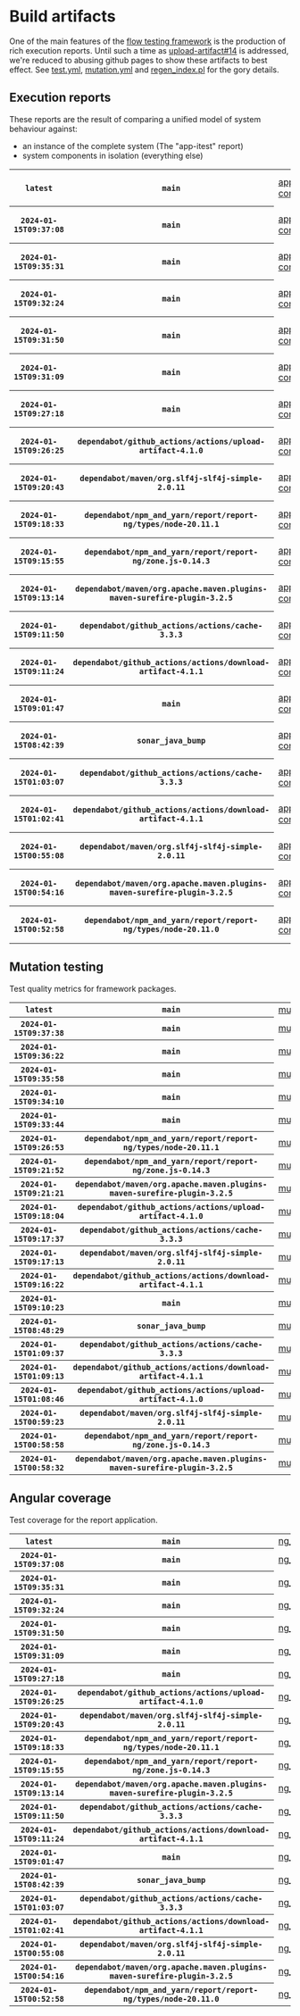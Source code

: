 # Build artifacts

One of the main features of the [flow testing framework](https://github.com/Mastercard/flow) is the production of rich execution reports.
Until such a time as [upload-artifact#14](https://github.com/actions/upload-artifact/issues/14) is addressed, we're reduced to abusing github pages to show these artifacts to best effect.
See [test.yml](https://github.com/Mastercard/flow/blob/main/.github/workflows/test.yml), [mutation.yml](https://github.com/Mastercard/flow/blob/main/.github/workflows/mutation.yml) and [regen_index.pl](https://github.com/Mastercard/flow/blob/pages/regen_index.pl) for the gory details.

## Execution reports

These reports are the result of comparing a unified model of system behaviour against:
 * an instance of the complete system (The "app-itest" report)
 * system components in isolation (everything else)

<!-- start:execution -->
<table>
	<tbody>
		<tr> <th><code>latest</code></th>
			 <th><code>main</code></th>
			<td><a href="execution/latest/app-core/target/mctf/latest/index.html">app-core</a></td>
			<td><a href="execution/latest/app-histogram/target/mctf/latest/index.html">app-histogram</a></td>
			<td><a href="execution/latest/app-itest/target/mctf/latest/index.html">app-itest</a></td>
			<td><a href="execution/latest/app-queue/target/mctf/latest/index.html">app-queue</a></td>
			<td><a href="execution/latest/app-store/target/mctf/latest/index.html">app-store</a></td>
			<td><a href="execution/latest/app-ui/target/mctf/latest/index.html">app-ui</a></td>
			<td><a href="execution/latest/app-web-ui/target/mctf/latest/index.html">app-web-ui</a></td>
		</tr>
		<tr> <th><code>2024-01-15T09:37:08</code></th>
			 <th><code>main</code></th>
			<td><a href="execution/1705311428/app-core/target/mctf/latest/index.html">app-core</a></td>
			<td><a href="execution/1705311428/app-histogram/target/mctf/latest/index.html">app-histogram</a></td>
			<td><a href="execution/1705311428/app-itest/target/mctf/latest/index.html">app-itest</a></td>
			<td><a href="execution/1705311428/app-queue/target/mctf/latest/index.html">app-queue</a></td>
			<td><a href="execution/1705311428/app-store/target/mctf/latest/index.html">app-store</a></td>
			<td><a href="execution/1705311428/app-ui/target/mctf/latest/index.html">app-ui</a></td>
			<td><a href="execution/1705311428/app-web-ui/target/mctf/latest/index.html">app-web-ui</a></td>
		</tr>
		<tr> <th><code>2024-01-15T09:35:31</code></th>
			 <th><code>main</code></th>
			<td><a href="execution/1705311331/app-core/target/mctf/latest/index.html">app-core</a></td>
			<td><a href="execution/1705311331/app-histogram/target/mctf/latest/index.html">app-histogram</a></td>
			<td><a href="execution/1705311331/app-itest/target/mctf/latest/index.html">app-itest</a></td>
			<td><a href="execution/1705311331/app-queue/target/mctf/latest/index.html">app-queue</a></td>
			<td><a href="execution/1705311331/app-store/target/mctf/latest/index.html">app-store</a></td>
			<td><a href="execution/1705311331/app-ui/target/mctf/latest/index.html">app-ui</a></td>
			<td><a href="execution/1705311331/app-web-ui/target/mctf/latest/index.html">app-web-ui</a></td>
		</tr>
		<tr> <th><code>2024-01-15T09:32:24</code></th>
			 <th><code>main</code></th>
			<td><a href="execution/1705311144/app-core/target/mctf/latest/index.html">app-core</a></td>
			<td><a href="execution/1705311144/app-histogram/target/mctf/latest/index.html">app-histogram</a></td>
			<td><a href="execution/1705311144/app-itest/target/mctf/latest/index.html">app-itest</a></td>
			<td><a href="execution/1705311144/app-queue/target/mctf/latest/index.html">app-queue</a></td>
			<td><a href="execution/1705311144/app-store/target/mctf/latest/index.html">app-store</a></td>
			<td><a href="execution/1705311144/app-ui/target/mctf/latest/index.html">app-ui</a></td>
			<td><a href="execution/1705311144/app-web-ui/target/mctf/latest/index.html">app-web-ui</a></td>
		</tr>
		<tr> <th><code>2024-01-15T09:31:50</code></th>
			 <th><code>main</code></th>
			<td><a href="execution/1705311110/app-core/target/mctf/latest/index.html">app-core</a></td>
			<td><a href="execution/1705311110/app-histogram/target/mctf/latest/index.html">app-histogram</a></td>
			<td><a href="execution/1705311110/app-itest/target/mctf/latest/index.html">app-itest</a></td>
			<td><a href="execution/1705311110/app-queue/target/mctf/latest/index.html">app-queue</a></td>
			<td><a href="execution/1705311110/app-store/target/mctf/latest/index.html">app-store</a></td>
			<td><a href="execution/1705311110/app-ui/target/mctf/latest/index.html">app-ui</a></td>
			<td><a href="execution/1705311110/app-web-ui/target/mctf/latest/index.html">app-web-ui</a></td>
		</tr>
		<tr> <th><code>2024-01-15T09:31:09</code></th>
			 <th><code>main</code></th>
			<td><a href="execution/1705311069/app-core/target/mctf/latest/index.html">app-core</a></td>
			<td><a href="execution/1705311069/app-histogram/target/mctf/latest/index.html">app-histogram</a></td>
			<td><a href="execution/1705311069/app-itest/target/mctf/latest/index.html">app-itest</a></td>
			<td><a href="execution/1705311069/app-queue/target/mctf/latest/index.html">app-queue</a></td>
			<td><a href="execution/1705311069/app-store/target/mctf/latest/index.html">app-store</a></td>
			<td><a href="execution/1705311069/app-ui/target/mctf/latest/index.html">app-ui</a></td>
			<td><a href="execution/1705311069/app-web-ui/target/mctf/latest/index.html">app-web-ui</a></td>
		</tr>
		<tr> <th><code>2024-01-15T09:27:18</code></th>
			 <th><code>main</code></th>
			<td><a href="execution/1705310838/app-core/target/mctf/latest/index.html">app-core</a></td>
			<td><a href="execution/1705310838/app-histogram/target/mctf/latest/index.html">app-histogram</a></td>
			<td><a href="execution/1705310838/app-itest/target/mctf/latest/index.html">app-itest</a></td>
			<td><a href="execution/1705310838/app-queue/target/mctf/latest/index.html">app-queue</a></td>
			<td><a href="execution/1705310838/app-store/target/mctf/latest/index.html">app-store</a></td>
			<td><a href="execution/1705310838/app-ui/target/mctf/latest/index.html">app-ui</a></td>
			<td><a href="execution/1705310838/app-web-ui/target/mctf/latest/index.html">app-web-ui</a></td>
		</tr>
		<tr> <th><code>2024-01-15T09:26:25</code></th>
			 <th><code>dependabot/github_actions/actions/upload-artifact-4.1.0</code></th>
			<td><a href="execution/1705310785/app-core/target/mctf/latest/index.html">app-core</a></td>
			<td><a href="execution/1705310785/app-histogram/target/mctf/latest/index.html">app-histogram</a></td>
			<td><a href="execution/1705310785/app-itest/target/mctf/latest/index.html">app-itest</a></td>
			<td><a href="execution/1705310785/app-queue/target/mctf/latest/index.html">app-queue</a></td>
			<td><a href="execution/1705310785/app-store/target/mctf/latest/index.html">app-store</a></td>
			<td><a href="execution/1705310785/app-ui/target/mctf/latest/index.html">app-ui</a></td>
			<td><a href="execution/1705310785/app-web-ui/target/mctf/latest/index.html">app-web-ui</a></td>
		</tr>
		<tr> <th><code>2024-01-15T09:20:43</code></th>
			 <th><code>dependabot/maven/org.slf4j-slf4j-simple-2.0.11</code></th>
			<td><a href="execution/1705310443/app-core/target/mctf/latest/index.html">app-core</a></td>
			<td><a href="execution/1705310443/app-histogram/target/mctf/latest/index.html">app-histogram</a></td>
			<td><a href="execution/1705310443/app-itest/target/mctf/latest/index.html">app-itest</a></td>
			<td><a href="execution/1705310443/app-queue/target/mctf/latest/index.html">app-queue</a></td>
			<td><a href="execution/1705310443/app-store/target/mctf/latest/index.html">app-store</a></td>
			<td><a href="execution/1705310443/app-ui/target/mctf/latest/index.html">app-ui</a></td>
			<td><a href="execution/1705310443/app-web-ui/target/mctf/latest/index.html">app-web-ui</a></td>
		</tr>
		<tr> <th><code>2024-01-15T09:18:33</code></th>
			 <th><code>dependabot/npm_and_yarn/report/report-ng/types/node-20.11.1</code></th>
			<td><a href="execution/1705310313/app-core/target/mctf/latest/index.html">app-core</a></td>
			<td><a href="execution/1705310313/app-histogram/target/mctf/latest/index.html">app-histogram</a></td>
			<td><a href="execution/1705310313/app-itest/target/mctf/latest/index.html">app-itest</a></td>
			<td><a href="execution/1705310313/app-queue/target/mctf/latest/index.html">app-queue</a></td>
			<td><a href="execution/1705310313/app-store/target/mctf/latest/index.html">app-store</a></td>
			<td><a href="execution/1705310313/app-ui/target/mctf/latest/index.html">app-ui</a></td>
			<td><a href="execution/1705310313/app-web-ui/target/mctf/latest/index.html">app-web-ui</a></td>
		</tr>
		<tr> <th><code>2024-01-15T09:15:55</code></th>
			 <th><code>dependabot/npm_and_yarn/report/report-ng/zone.js-0.14.3</code></th>
			<td><a href="execution/1705310155/app-core/target/mctf/latest/index.html">app-core</a></td>
			<td><a href="execution/1705310155/app-histogram/target/mctf/latest/index.html">app-histogram</a></td>
			<td><a href="execution/1705310155/app-itest/target/mctf/latest/index.html">app-itest</a></td>
			<td><a href="execution/1705310155/app-queue/target/mctf/latest/index.html">app-queue</a></td>
			<td><a href="execution/1705310155/app-store/target/mctf/latest/index.html">app-store</a></td>
			<td><a href="execution/1705310155/app-ui/target/mctf/latest/index.html">app-ui</a></td>
			<td><a href="execution/1705310155/app-web-ui/target/mctf/latest/index.html">app-web-ui</a></td>
		</tr>
		<tr> <th><code>2024-01-15T09:13:14</code></th>
			 <th><code>dependabot/maven/org.apache.maven.plugins-maven-surefire-plugin-3.2.5</code></th>
			<td><a href="execution/1705309994/app-core/target/mctf/latest/index.html">app-core</a></td>
			<td><a href="execution/1705309994/app-histogram/target/mctf/latest/index.html">app-histogram</a></td>
			<td><a href="execution/1705309994/app-itest/target/mctf/latest/index.html">app-itest</a></td>
			<td><a href="execution/1705309994/app-queue/target/mctf/latest/index.html">app-queue</a></td>
			<td><a href="execution/1705309994/app-store/target/mctf/latest/index.html">app-store</a></td>
			<td><a href="execution/1705309994/app-ui/target/mctf/latest/index.html">app-ui</a></td>
			<td><a href="execution/1705309994/app-web-ui/target/mctf/latest/index.html">app-web-ui</a></td>
		</tr>
		<tr> <th><code>2024-01-15T09:11:50</code></th>
			 <th><code>dependabot/github_actions/actions/cache-3.3.3</code></th>
			<td><a href="execution/1705309910/app-core/target/mctf/latest/index.html">app-core</a></td>
			<td><a href="execution/1705309910/app-histogram/target/mctf/latest/index.html">app-histogram</a></td>
			<td><a href="execution/1705309910/app-itest/target/mctf/latest/index.html">app-itest</a></td>
			<td><a href="execution/1705309910/app-queue/target/mctf/latest/index.html">app-queue</a></td>
			<td><a href="execution/1705309910/app-store/target/mctf/latest/index.html">app-store</a></td>
			<td><a href="execution/1705309910/app-ui/target/mctf/latest/index.html">app-ui</a></td>
			<td><a href="execution/1705309910/app-web-ui/target/mctf/latest/index.html">app-web-ui</a></td>
		</tr>
		<tr> <th><code>2024-01-15T09:11:24</code></th>
			 <th><code>dependabot/github_actions/actions/download-artifact-4.1.1</code></th>
			<td><a href="execution/1705309884/app-core/target/mctf/latest/index.html">app-core</a></td>
			<td><a href="execution/1705309884/app-histogram/target/mctf/latest/index.html">app-histogram</a></td>
			<td><a href="execution/1705309884/app-itest/target/mctf/latest/index.html">app-itest</a></td>
			<td><a href="execution/1705309884/app-queue/target/mctf/latest/index.html">app-queue</a></td>
			<td><a href="execution/1705309884/app-store/target/mctf/latest/index.html">app-store</a></td>
			<td><a href="execution/1705309884/app-ui/target/mctf/latest/index.html">app-ui</a></td>
			<td><a href="execution/1705309884/app-web-ui/target/mctf/latest/index.html">app-web-ui</a></td>
		</tr>
		<tr> <th><code>2024-01-15T09:01:47</code></th>
			 <th><code>main</code></th>
			<td><a href="execution/1705309307/app-core/target/mctf/latest/index.html">app-core</a></td>
			<td><a href="execution/1705309307/app-histogram/target/mctf/latest/index.html">app-histogram</a></td>
			<td><a href="execution/1705309307/app-itest/target/mctf/latest/index.html">app-itest</a></td>
			<td><a href="execution/1705309307/app-queue/target/mctf/latest/index.html">app-queue</a></td>
			<td><a href="execution/1705309307/app-store/target/mctf/latest/index.html">app-store</a></td>
			<td><a href="execution/1705309307/app-ui/target/mctf/latest/index.html">app-ui</a></td>
			<td><a href="execution/1705309307/app-web-ui/target/mctf/latest/index.html">app-web-ui</a></td>
		</tr>
		<tr> <th><code>2024-01-15T08:42:39</code></th>
			 <th><code>sonar_java_bump</code></th>
			<td><a href="execution/1705308159/app-core/target/mctf/latest/index.html">app-core</a></td>
			<td><a href="execution/1705308159/app-histogram/target/mctf/latest/index.html">app-histogram</a></td>
			<td><a href="execution/1705308159/app-itest/target/mctf/latest/index.html">app-itest</a></td>
			<td><a href="execution/1705308159/app-queue/target/mctf/latest/index.html">app-queue</a></td>
			<td><a href="execution/1705308159/app-store/target/mctf/latest/index.html">app-store</a></td>
			<td><a href="execution/1705308159/app-ui/target/mctf/latest/index.html">app-ui</a></td>
			<td><a href="execution/1705308159/app-web-ui/target/mctf/latest/index.html">app-web-ui</a></td>
		</tr>
		<tr> <th><code>2024-01-15T01:03:07</code></th>
			 <th><code>dependabot/github_actions/actions/cache-3.3.3</code></th>
			<td><a href="execution/1705280587/app-core/target/mctf/latest/index.html">app-core</a></td>
			<td><a href="execution/1705280587/app-histogram/target/mctf/latest/index.html">app-histogram</a></td>
			<td><a href="execution/1705280587/app-itest/target/mctf/latest/index.html">app-itest</a></td>
			<td><a href="execution/1705280587/app-queue/target/mctf/latest/index.html">app-queue</a></td>
			<td><a href="execution/1705280587/app-store/target/mctf/latest/index.html">app-store</a></td>
			<td><a href="execution/1705280587/app-ui/target/mctf/latest/index.html">app-ui</a></td>
			<td><a href="execution/1705280587/app-web-ui/target/mctf/latest/index.html">app-web-ui</a></td>
		</tr>
		<tr> <th><code>2024-01-15T01:02:41</code></th>
			 <th><code>dependabot/github_actions/actions/download-artifact-4.1.1</code></th>
			<td><a href="execution/1705280561/app-core/target/mctf/latest/index.html">app-core</a></td>
			<td><a href="execution/1705280561/app-histogram/target/mctf/latest/index.html">app-histogram</a></td>
			<td><a href="execution/1705280561/app-itest/target/mctf/latest/index.html">app-itest</a></td>
			<td><a href="execution/1705280561/app-queue/target/mctf/latest/index.html">app-queue</a></td>
			<td><a href="execution/1705280561/app-store/target/mctf/latest/index.html">app-store</a></td>
			<td><a href="execution/1705280561/app-ui/target/mctf/latest/index.html">app-ui</a></td>
			<td><a href="execution/1705280561/app-web-ui/target/mctf/latest/index.html">app-web-ui</a></td>
		</tr>
		<tr> <th><code>2024-01-15T00:55:08</code></th>
			 <th><code>dependabot/maven/org.slf4j-slf4j-simple-2.0.11</code></th>
			<td><a href="execution/1705280108/app-core/target/mctf/latest/index.html">app-core</a></td>
			<td><a href="execution/1705280108/app-histogram/target/mctf/latest/index.html">app-histogram</a></td>
			<td><a href="execution/1705280108/app-itest/target/mctf/latest/index.html">app-itest</a></td>
			<td><a href="execution/1705280108/app-queue/target/mctf/latest/index.html">app-queue</a></td>
			<td><a href="execution/1705280108/app-store/target/mctf/latest/index.html">app-store</a></td>
			<td><a href="execution/1705280108/app-ui/target/mctf/latest/index.html">app-ui</a></td>
			<td><a href="execution/1705280108/app-web-ui/target/mctf/latest/index.html">app-web-ui</a></td>
		</tr>
		<tr> <th><code>2024-01-15T00:54:16</code></th>
			 <th><code>dependabot/maven/org.apache.maven.plugins-maven-surefire-plugin-3.2.5</code></th>
			<td><a href="execution/1705280056/app-core/target/mctf/latest/index.html">app-core</a></td>
			<td><a href="execution/1705280056/app-histogram/target/mctf/latest/index.html">app-histogram</a></td>
			<td><a href="execution/1705280056/app-itest/target/mctf/latest/index.html">app-itest</a></td>
			<td><a href="execution/1705280056/app-queue/target/mctf/latest/index.html">app-queue</a></td>
			<td><a href="execution/1705280056/app-store/target/mctf/latest/index.html">app-store</a></td>
			<td><a href="execution/1705280056/app-ui/target/mctf/latest/index.html">app-ui</a></td>
			<td><a href="execution/1705280056/app-web-ui/target/mctf/latest/index.html">app-web-ui</a></td>
		</tr>
		<tr> <th><code>2024-01-15T00:52:58</code></th>
			 <th><code>dependabot/npm_and_yarn/report/report-ng/types/node-20.11.0</code></th>
			<td><a href="execution/1705279978/app-core/target/mctf/latest/index.html">app-core</a></td>
			<td><a href="execution/1705279978/app-histogram/target/mctf/latest/index.html">app-histogram</a></td>
			<td><a href="execution/1705279978/app-itest/target/mctf/latest/index.html">app-itest</a></td>
			<td><a href="execution/1705279978/app-queue/target/mctf/latest/index.html">app-queue</a></td>
			<td><a href="execution/1705279978/app-store/target/mctf/latest/index.html">app-store</a></td>
			<td><a href="execution/1705279978/app-ui/target/mctf/latest/index.html">app-ui</a></td>
			<td><a href="execution/1705279978/app-web-ui/target/mctf/latest/index.html">app-web-ui</a></td>
		</tr>
	</tbody>
</table>
<!-- end:execution -->

## Mutation testing

Test quality metrics for framework packages.

<!-- start:mutation -->
<table>
	<tbody>
		<tr> <th><code>latest</code></th>
			 <th><code>main</code></th>
			<td><a href="mutation/latest/mutation_report/index.html">mutation</a></td>
		</tr>
		<tr> <th><code>2024-01-15T09:37:38</code></th>
			 <th><code>main</code></th>
			<td><a href="mutation/1705311458/mutation_report/index.html">mutation</a></td>
		</tr>
		<tr> <th><code>2024-01-15T09:36:22</code></th>
			 <th><code>main</code></th>
			<td><a href="mutation/1705311382/mutation_report/index.html">mutation</a></td>
		</tr>
		<tr> <th><code>2024-01-15T09:35:58</code></th>
			 <th><code>main</code></th>
			<td><a href="mutation/1705311358/mutation_report/index.html">mutation</a></td>
		</tr>
		<tr> <th><code>2024-01-15T09:34:10</code></th>
			 <th><code>main</code></th>
			<td><a href="mutation/1705311250/mutation_report/index.html">mutation</a></td>
		</tr>
		<tr> <th><code>2024-01-15T09:33:44</code></th>
			 <th><code>main</code></th>
			<td><a href="mutation/1705311224/mutation_report/index.html">mutation</a></td>
		</tr>
		<tr> <th><code>2024-01-15T09:26:53</code></th>
			 <th><code>dependabot/npm_and_yarn/report/report-ng/types/node-20.11.1</code></th>
			<td><a href="mutation/1705310813/mutation_report/index.html">mutation</a></td>
		</tr>
		<tr> <th><code>2024-01-15T09:21:52</code></th>
			 <th><code>dependabot/npm_and_yarn/report/report-ng/zone.js-0.14.3</code></th>
			<td><a href="mutation/1705310512/mutation_report/index.html">mutation</a></td>
		</tr>
		<tr> <th><code>2024-01-15T09:21:21</code></th>
			 <th><code>dependabot/maven/org.apache.maven.plugins-maven-surefire-plugin-3.2.5</code></th>
			<td><a href="mutation/1705310481/mutation_report/index.html">mutation</a></td>
		</tr>
		<tr> <th><code>2024-01-15T09:18:04</code></th>
			 <th><code>dependabot/github_actions/actions/upload-artifact-4.1.0</code></th>
			<td><a href="mutation/1705310284/mutation_report/index.html">mutation</a></td>
		</tr>
		<tr> <th><code>2024-01-15T09:17:37</code></th>
			 <th><code>dependabot/github_actions/actions/cache-3.3.3</code></th>
			<td><a href="mutation/1705310257/mutation_report/index.html">mutation</a></td>
		</tr>
		<tr> <th><code>2024-01-15T09:17:13</code></th>
			 <th><code>dependabot/maven/org.slf4j-slf4j-simple-2.0.11</code></th>
			<td><a href="mutation/1705310233/mutation_report/index.html">mutation</a></td>
		</tr>
		<tr> <th><code>2024-01-15T09:16:22</code></th>
			 <th><code>dependabot/github_actions/actions/download-artifact-4.1.1</code></th>
			<td><a href="mutation/1705310182/mutation_report/index.html">mutation</a></td>
		</tr>
		<tr> <th><code>2024-01-15T09:10:23</code></th>
			 <th><code>main</code></th>
			<td><a href="mutation/1705309823/mutation_report/index.html">mutation</a></td>
		</tr>
		<tr> <th><code>2024-01-15T08:48:29</code></th>
			 <th><code>sonar_java_bump</code></th>
			<td><a href="mutation/1705308509/mutation_report/index.html">mutation</a></td>
		</tr>
		<tr> <th><code>2024-01-15T01:09:37</code></th>
			 <th><code>dependabot/github_actions/actions/cache-3.3.3</code></th>
			<td><a href="mutation/1705280977/mutation_report/index.html">mutation</a></td>
		</tr>
		<tr> <th><code>2024-01-15T01:09:13</code></th>
			 <th><code>dependabot/github_actions/actions/download-artifact-4.1.1</code></th>
			<td><a href="mutation/1705280953/mutation_report/index.html">mutation</a></td>
		</tr>
		<tr> <th><code>2024-01-15T01:08:46</code></th>
			 <th><code>dependabot/github_actions/actions/upload-artifact-4.1.0</code></th>
			<td><a href="mutation/1705280926/mutation_report/index.html">mutation</a></td>
		</tr>
		<tr> <th><code>2024-01-15T00:59:23</code></th>
			 <th><code>dependabot/maven/org.slf4j-slf4j-simple-2.0.11</code></th>
			<td><a href="mutation/1705280363/mutation_report/index.html">mutation</a></td>
		</tr>
		<tr> <th><code>2024-01-15T00:58:58</code></th>
			 <th><code>dependabot/npm_and_yarn/report/report-ng/zone.js-0.14.3</code></th>
			<td><a href="mutation/1705280338/mutation_report/index.html">mutation</a></td>
		</tr>
		<tr> <th><code>2024-01-15T00:58:32</code></th>
			 <th><code>dependabot/maven/org.apache.maven.plugins-maven-surefire-plugin-3.2.5</code></th>
			<td><a href="mutation/1705280312/mutation_report/index.html">mutation</a></td>
		</tr>
	</tbody>
</table>
<!-- end:mutation -->

## Angular coverage

Test coverage for the report application.

<!-- start:ng_coverage -->
<table>
	<tbody>
		<tr> <th><code>latest</code></th>
			 <th><code>main</code></th>
			<td><a href="ng_coverage/latest/report/index.html">ng_coverage</a></td>
		</tr>
		<tr> <th><code>2024-01-15T09:37:08</code></th>
			 <th><code>main</code></th>
			<td><a href="ng_coverage/1705311428/report/index.html">ng_coverage</a></td>
		</tr>
		<tr> <th><code>2024-01-15T09:35:31</code></th>
			 <th><code>main</code></th>
			<td><a href="ng_coverage/1705311331/report/index.html">ng_coverage</a></td>
		</tr>
		<tr> <th><code>2024-01-15T09:32:24</code></th>
			 <th><code>main</code></th>
			<td><a href="ng_coverage/1705311144/report/index.html">ng_coverage</a></td>
		</tr>
		<tr> <th><code>2024-01-15T09:31:50</code></th>
			 <th><code>main</code></th>
			<td><a href="ng_coverage/1705311110/report/index.html">ng_coverage</a></td>
		</tr>
		<tr> <th><code>2024-01-15T09:31:09</code></th>
			 <th><code>main</code></th>
			<td><a href="ng_coverage/1705311069/report/index.html">ng_coverage</a></td>
		</tr>
		<tr> <th><code>2024-01-15T09:27:18</code></th>
			 <th><code>main</code></th>
			<td><a href="ng_coverage/1705310838/report/index.html">ng_coverage</a></td>
		</tr>
		<tr> <th><code>2024-01-15T09:26:25</code></th>
			 <th><code>dependabot/github_actions/actions/upload-artifact-4.1.0</code></th>
			<td><a href="ng_coverage/1705310785/report/index.html">ng_coverage</a></td>
		</tr>
		<tr> <th><code>2024-01-15T09:20:43</code></th>
			 <th><code>dependabot/maven/org.slf4j-slf4j-simple-2.0.11</code></th>
			<td><a href="ng_coverage/1705310443/report/index.html">ng_coverage</a></td>
		</tr>
		<tr> <th><code>2024-01-15T09:18:33</code></th>
			 <th><code>dependabot/npm_and_yarn/report/report-ng/types/node-20.11.1</code></th>
			<td><a href="ng_coverage/1705310313/report/index.html">ng_coverage</a></td>
		</tr>
		<tr> <th><code>2024-01-15T09:15:55</code></th>
			 <th><code>dependabot/npm_and_yarn/report/report-ng/zone.js-0.14.3</code></th>
			<td><a href="ng_coverage/1705310155/report/index.html">ng_coverage</a></td>
		</tr>
		<tr> <th><code>2024-01-15T09:13:14</code></th>
			 <th><code>dependabot/maven/org.apache.maven.plugins-maven-surefire-plugin-3.2.5</code></th>
			<td><a href="ng_coverage/1705309994/report/index.html">ng_coverage</a></td>
		</tr>
		<tr> <th><code>2024-01-15T09:11:50</code></th>
			 <th><code>dependabot/github_actions/actions/cache-3.3.3</code></th>
			<td><a href="ng_coverage/1705309910/report/index.html">ng_coverage</a></td>
		</tr>
		<tr> <th><code>2024-01-15T09:11:24</code></th>
			 <th><code>dependabot/github_actions/actions/download-artifact-4.1.1</code></th>
			<td><a href="ng_coverage/1705309884/report/index.html">ng_coverage</a></td>
		</tr>
		<tr> <th><code>2024-01-15T09:01:47</code></th>
			 <th><code>main</code></th>
			<td><a href="ng_coverage/1705309307/report/index.html">ng_coverage</a></td>
		</tr>
		<tr> <th><code>2024-01-15T08:42:39</code></th>
			 <th><code>sonar_java_bump</code></th>
			<td><a href="ng_coverage/1705308159/report/index.html">ng_coverage</a></td>
		</tr>
		<tr> <th><code>2024-01-15T01:03:07</code></th>
			 <th><code>dependabot/github_actions/actions/cache-3.3.3</code></th>
			<td><a href="ng_coverage/1705280587/report/index.html">ng_coverage</a></td>
		</tr>
		<tr> <th><code>2024-01-15T01:02:41</code></th>
			 <th><code>dependabot/github_actions/actions/download-artifact-4.1.1</code></th>
			<td><a href="ng_coverage/1705280561/report/index.html">ng_coverage</a></td>
		</tr>
		<tr> <th><code>2024-01-15T00:55:08</code></th>
			 <th><code>dependabot/maven/org.slf4j-slf4j-simple-2.0.11</code></th>
			<td><a href="ng_coverage/1705280108/report/index.html">ng_coverage</a></td>
		</tr>
		<tr> <th><code>2024-01-15T00:54:16</code></th>
			 <th><code>dependabot/maven/org.apache.maven.plugins-maven-surefire-plugin-3.2.5</code></th>
			<td><a href="ng_coverage/1705280056/report/index.html">ng_coverage</a></td>
		</tr>
		<tr> <th><code>2024-01-15T00:52:58</code></th>
			 <th><code>dependabot/npm_and_yarn/report/report-ng/types/node-20.11.0</code></th>
			<td><a href="ng_coverage/1705279978/report/index.html">ng_coverage</a></td>
		</tr>
	</tbody>
</table>
<!-- end:ng_coverage -->